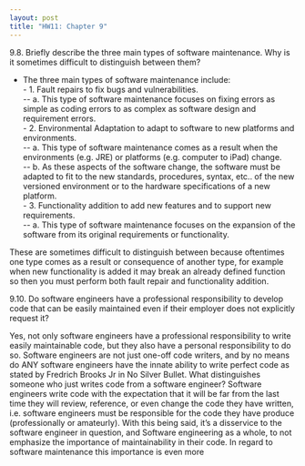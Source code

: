 ```yaml
---
layout: post
title: "HW11: Chapter 9"
---
```


9.8. Briefly describe the three main types of software maintenance. Why is it sometimes difficult to distinguish between them?

+ The three main types of software maintenance include:   
		- 1.	Fault repairs to fix bugs and vulnerabilities.    
					-- a.	This type of software maintenance focuses on fixing errors as simple as coding errors to as complex as software 						design and requirement errors.   
		- 2.	Environmental Adaptation to adapt to software to new platforms and environments.  
					-- a.	This type of software maintenance comes as a result when the environments (e.g. JRE) or platforms (e.g. computer 					         to iPad) change.  
					-- b.	As these aspects of the software change, the software must be adapted to fit to the new standards, procedures, 							syntax, etc.. of the new versioned environment or to the hardware specifications of a new platform.   
		- 3.	Functionality addition to add new features and to support new requirements.  
					-- a.	This type of software maintenance focuses on the expansion of the software from its original requirements or 							functionality.  
  
These are sometimes difficult to distinguish between because oftentimes one type comes as a result or consequence of another type, for example when new functionality is added it may break an already defined function so then you must perform both fault repair and functionality addition.


9.10. Do software engineers have a professional responsibility to develop code that can be easily maintained even if their employer does not explicitly request it?

Yes, not only software engineers have a professional responsibility to write easily maintainable code, but they also have a personal responsibility to do so. Software engineers are not just one-off code writers, and by no means do ANY software engineers have the innate ability to write perfect code as stated by Fredrich Brooks Jr in No Silver Bullet. What distinguishes someone who just writes code from a software engineer? Software engineers write code with the expectation that it will be far from the last time they will review, reference, or even change the code they have written, i.e. software engineers must be responsible for the code they have produce (professionally or amateurly). With this being said, it’s a disservice to the software engineer in question, and Software engineering as a whole, to not emphasize the importance of maintainability in their code. In regard to software maintenance this importance is even more 
